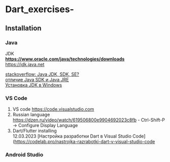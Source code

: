 # Dart_exercises-

## Installation

### Java
JDK                    
**https://www.oracle.com/java/technologies/downloads**                           
https://jdk.java.net                          

[stackoverflow: Java JDK, SDK, SE?](https://stackoverflow.com/questions/10858193/java-jdk-sdk-se)                     
[отличие Java SDK и Java JRE](https://ya.ru/images/search?from=tabbar&text=отличие%20Java%20SDK%20и%20Java%20JRE)                   
[Установка JDK в Windows](https://java-lessons.ru/first-steps/install-jdk-windows)                             


### VS Code
1) VS code https://code.visualstudio.com                                
2) Russian language https://dzen.ru/video/watch/619506800e9904692023c8fb - Ctrl-Shift-P -> Configure Display Language                              
3) Dart/Flutter installing                                           
12.03.2023 [Настройка разработки Dart в Visual Studio Code](https://codelab.pro/nastrojka-razrabotki-dart-v-visual-studio-code


### Android Studio

